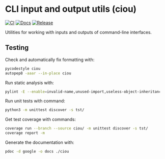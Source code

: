 # CLI input and output utils (ciou)

[![CI](https://github.com/kangasta/ciou/actions/workflows/ci.yml/badge.svg)](https://github.com/kangasta/ciou/actions/workflows/ci.yml)
[![Docs](https://github.com/kangasta/ciou/actions/workflows/docs.yml/badge.svg)](https://github.com/kangasta/ciou/actions/workflows/docs.yml)
[![Release](https://github.com/kangasta/ciou/actions/workflows/release.yml/badge.svg)](https://github.com/kangasta/ciou/actions/workflows/release.yml)

Utilities for working with inputs and outputs of command-line interfaces.

## Testing

Check and automatically fix formatting with:

```sh
pycodestyle ciou
autopep8 -aaar --in-place ciou
```

Run static analysis with:

```sh
pylint -E --enable=invalid-name,unused-import,useless-object-inheritance ciou tst
```

Run unit tests with command:

```sh
python3 -m unittest discover -s tst/
```

Get test coverage with commands:

```sh
coverage run --branch --source ciou/ -m unittest discover -s tst/
coverage report -m
```

Generate the documentation with:

```sh
pdoc -d google -o docs ./ciou
```
